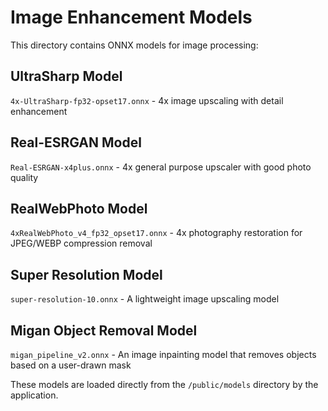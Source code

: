 # Image Enhancement Models

This directory contains ONNX models for image processing:

## UltraSharp Model
`4x-UltraSharp-fp32-opset17.onnx` - 4x image upscaling with detail enhancement

## Real-ESRGAN Model
`Real-ESRGAN-x4plus.onnx` - 4x general purpose upscaler with good photo quality

## RealWebPhoto Model
`4xRealWebPhoto_v4_fp32_opset17.onnx` - 4x photography restoration for JPEG/WEBP compression removal

## Super Resolution Model
`super-resolution-10.onnx` - A lightweight image upscaling model

## Migan Object Removal Model
`migan_pipeline_v2.onnx` - An image inpainting model that removes objects based on a user-drawn mask

These models are loaded directly from the `/public/models` directory by the application. 